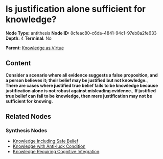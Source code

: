 # Is justification alone sufficient for knowledge?

**Node Type:** antithesis
**Node ID:** 8cfeac80-c6da-4841-94c1-97eb8a2fe633
**Depth:** 4
**Terminal:** No

**Parent:** [Knowledge as Virtue](knowledge-as-virtue-synthesis-e1e88f51-a159-4992-ab40-c526cd9e7c24.md)

## Content

**Consider a scenario where all evidence suggests a false proposition, and a person believes it; their belief may be justified but not knowledge.**, **There are cases where justified true belief fails to be knowledge because justification alone is not robust against misleading evidence.**, **If justified true belief can fail to be knowledge, then mere justification may not be sufficient for knowing.**

## Related Nodes

### Synthesis Nodes

- [Knowledge Including Safe Belief](knowledge-including-safe-belief-synthesis-26b94cda-62d0-402b-b816-f72822047837.md)
- [Knowledge with Anti-luck Condition](knowledge-with-anti-luck-condition-synthesis-b6b711ed-f647-4621-a4d0-9e958f6e823d.md)
- [Knowledge Requiring Cognitive Integration](knowledge-requiring-cognitive-integration-synthesis-219bf693-1be0-405a-ac8c-ac002e39aa82.md)
